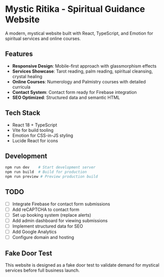 # Mystic Ritika - Spiritual Guidance Website

A modern, mystical website built with React, TypeScript, and Emotion for spiritual services and online courses.

## Features

- **Responsive Design**: Mobile-first approach with glassmorphism effects
- **Services Showcase**: Tarot reading, palm reading, spiritual cleansing, crystal healing
- **Online Courses**: Numerology and Palmistry courses with detailed curricula
- **Contact System**: Contact form ready for Firebase integration
- **SEO Optimized**: Structured data and semantic HTML

## Tech Stack

- React 18 + TypeScript
- Vite for build tooling
- Emotion for CSS-in-JS styling
- Lucide React for icons

## Development

```bash
npm run dev    # Start development server
npm run build  # Build for production
npm run preview # Preview production build
```

## TODO

- [ ] Integrate Firebase for contact form submissions
- [ ] Add reCAPTCHA to contact form
- [ ] Set up booking system (replace alerts)
- [ ] Add admin dashboard for viewing submissions
- [ ] Implement structured data for SEO
- [ ] Add Google Analytics
- [ ] Configure domain and hosting

## Fake Door Test

This website is designed as a fake door test to validate demand for mystical services before full business launch.
